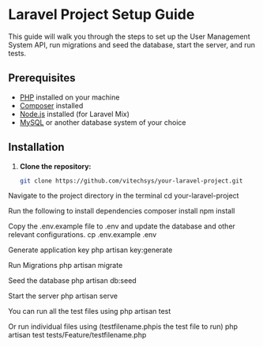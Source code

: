 # Laravel Project Setup Guide

This guide will walk you through the steps to set up the User Management System API, run migrations and seed the database, start the server, and run tests.

## Prerequisites

- [PHP](https://www.php.net/) installed on your machine
- [Composer](https://getcomposer.org/) installed
- [Node.js](https://nodejs.org/) installed (for Laravel Mix)
- [MySQL](https://www.mysql.com/) or another database system of your choice

## Installation

1. **Clone the repository:**

   ```bash
   git clone https://github.com/vitechsys/your-laravel-project.git

Navigate to the project directory in the terminal
    cd your-laravel-project

Run the following to install dependencies
    composer install
    npm install

Copy the .env.example file to .env and update the database and other relevant configurations.
    cp .env.example .env

Generate application key
    php artisan key:generate

Run Migrations
    php artisan migrate

Seed the database
    php artisan db:seed

Start the server
    php artisan serve

You can run all the test files using
    php artisan test

Or run individual files using (testfilename.phpis the test file to run)
    php artisan test tests/Feature/testfilename.php

